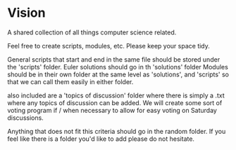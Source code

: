 # Vision
A shared collection of all things computer science related. 

Feel free to create scripts, modules, etc. 
Please keep your space tidy. 

General scripts that start and end in the same file should be stored under the 'scripts' folder.
Euler solutions should go in th 'solutions' folder
Modules should be in their own folder at the same level as 'solutions', and 'scripts' so that we can call them easily in either folder. 

also included are a 'topics of discussion' folder where there is simply a .txt where any topics of discussion can be added. We will create some sort of voting program if / when necessary to allow for easy voting on Saturday discussions. 

Anything that does not fit this criteria should go in the random folder. If you feel like there is a folder you'd like to add please do not hesitate. 
